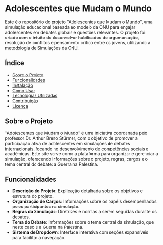 # Adolescentes que Mudam o Mundo

Este é o repositório do projeto "Adolescentes que Mudam o Mundo", uma simulação educacional baseada no modelo da ONU para engajar adolescentes em debates globais e questões relevantes. O projeto foi criado com o intuito de desenvolver habilidades de argumentação, resolução de conflitos e pensamento crítico entre os jovens, utilizando a metodologia de Simulações da ONU.

## Índice

- [Sobre o Projeto](#sobre-o-projeto)
- [Funcionalidades](#funcionalidades)
- [Instalação](#instalação)
- [Como Usar](#como-usar)
- [Tecnologias Utilizadas](#tecnologias-utilizadas)
- [Contribuição](#contribuição)
- [Licença](#licença)

## Sobre o Projeto

"Adolescentes que Mudam o Mundo" é uma iniciativa coordenada pelo professor Dr. Arthur Breno Stürmer, com o objetivo de promover a participação ativa de adolescentes em simulações de debates internacionais, focando no desenvolvimento de competências sociais e acadêmicas. Este site serve como a plataforma para organizar e gerenciar a simulação, oferecendo informações sobre o projeto, regras, cargos e o tema central do debate: a Guerra na Palestina.

## Funcionalidades

- **Descrição do Projeto**: Explicação detalhada sobre os objetivos e estrutura do projeto.
- **Organização de Cargos**: Informações sobre os papéis desempenhados pelos participantes na simulação.
- **Regras da Simulação**: Diretrizes e normas a serem seguidas durante os debates.
- **Tema do Debate**: Informações sobre o tema central da simulação, que neste caso é a Guerra na Palestina.
- **Sistema de Dropdown**: Interface interativa com seções expansíveis para facilitar a navegação.
  
